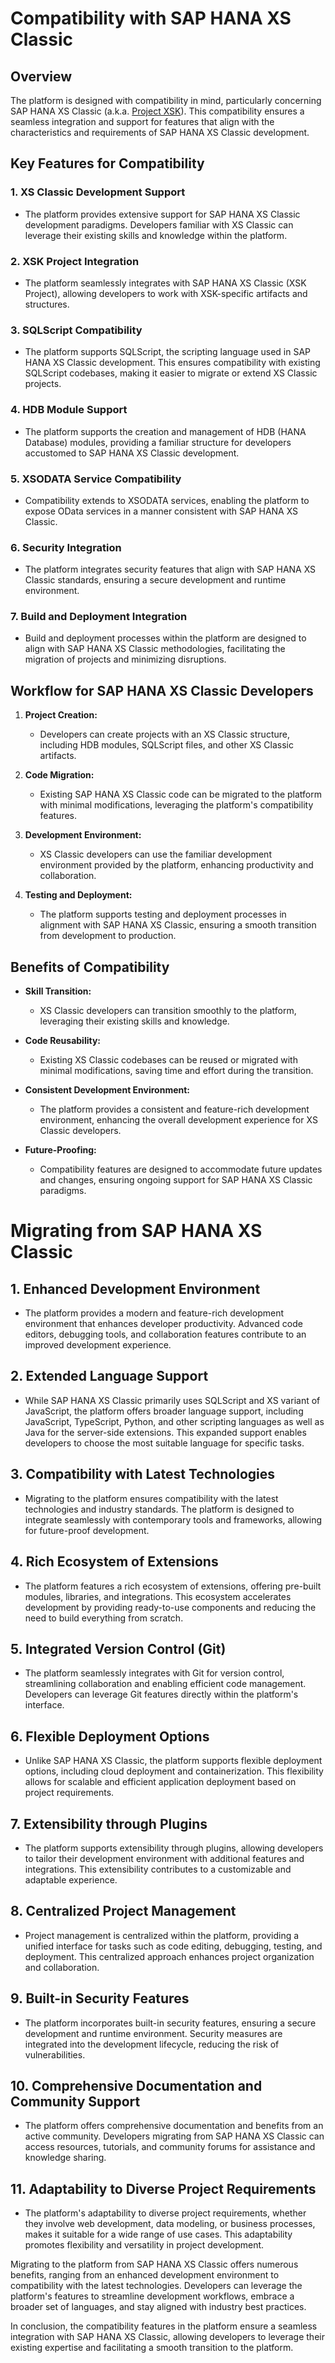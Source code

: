 # Compatibility with SAP HANA XS Classic

## Overview

The platform is designed with compatibility in mind, particularly concerning SAP HANA XS Classic (a.k.a. [Project XSK](https://xsk.io)). This compatibility ensures a seamless integration and support for features that align with the characteristics and requirements of SAP HANA XS Classic development.

## Key Features for Compatibility

### 1. **XS Classic Development Support**

   - The platform provides extensive support for SAP HANA XS Classic development paradigms. Developers familiar with XS Classic can leverage their existing skills and knowledge within the platform.

### 2. **XSK Project Integration**

   - The platform seamlessly integrates with SAP HANA XS Classic (XSK Project), allowing developers to work with XSK-specific artifacts and structures.

### 3. **SQLScript Compatibility**

   - The platform supports SQLScript, the scripting language used in SAP HANA XS Classic development. This ensures compatibility with existing SQLScript codebases, making it easier to migrate or extend XS Classic projects.

### 4. **HDB Module Support**

   - The platform supports the creation and management of HDB (HANA Database) modules, providing a familiar structure for developers accustomed to SAP HANA XS Classic development.

### 5. **XSODATA Service Compatibility**

   - Compatibility extends to XSODATA services, enabling the platform to expose OData services in a manner consistent with SAP HANA XS Classic.

### 6. **Security Integration**

   - The platform integrates security features that align with SAP HANA XS Classic standards, ensuring a secure development and runtime environment.

### 7. **Build and Deployment Integration**

   - Build and deployment processes within the platform are designed to align with SAP HANA XS Classic methodologies, facilitating the migration of projects and minimizing disruptions.

## Workflow for SAP HANA XS Classic Developers

1. **Project Creation:**
   - Developers can create projects with an XS Classic structure, including HDB modules, SQLScript files, and other XS Classic artifacts.

2. **Code Migration:**
   - Existing SAP HANA XS Classic code can be migrated to the platform with minimal modifications, leveraging the platform's compatibility features.

3. **Development Environment:**
   - XS Classic developers can use the familiar development environment provided by the platform, enhancing productivity and collaboration.

4. **Testing and Deployment:**
   - The platform supports testing and deployment processes in alignment with SAP HANA XS Classic, ensuring a smooth transition from development to production.

## Benefits of Compatibility

- **Skill Transition:**
  - XS Classic developers can transition smoothly to the platform, leveraging their existing skills and knowledge.

- **Code Reusability:**
  - Existing XS Classic codebases can be reused or migrated with minimal modifications, saving time and effort during the transition.

- **Consistent Development Environment:**
  - The platform provides a consistent and feature-rich development environment, enhancing the overall development experience for XS Classic developers.

- **Future-Proofing:**
  - Compatibility features are designed to accommodate future updates and changes, ensuring ongoing support for SAP HANA XS Classic paradigms.

# Migrating from SAP HANA XS Classic

## 1. **Enhanced Development Environment**

   - The platform provides a modern and feature-rich development environment that enhances developer productivity. Advanced code editors, debugging tools, and collaboration features contribute to an improved development experience.

## 2. **Extended Language Support**

   - While SAP HANA XS Classic primarily uses SQLScript and XS variant of JavaScript, the platform offers broader language support, including JavaScript, TypeScript, Python, and other scripting languages as well as Java for the server-side extensions. This expanded support enables developers to choose the most suitable language for specific tasks.

## 3. **Compatibility with Latest Technologies**

   - Migrating to the platform ensures compatibility with the latest technologies and industry standards. The platform is designed to integrate seamlessly with contemporary tools and frameworks, allowing for future-proof development.

## 4. **Rich Ecosystem of Extensions**

   - The platform features a rich ecosystem of extensions, offering pre-built modules, libraries, and integrations. This ecosystem accelerates development by providing ready-to-use components and reducing the need to build everything from scratch.

## 5. **Integrated Version Control (Git)**

   - The platform seamlessly integrates with Git for version control, streamlining collaboration and enabling efficient code management. Developers can leverage Git features directly within the platform's interface.

## 6. **Flexible Deployment Options**

   - Unlike SAP HANA XS Classic, the platform supports flexible deployment options, including cloud deployment and containerization. This flexibility allows for scalable and efficient application deployment based on project requirements.

## 7. **Extensibility through Plugins**

   - The platform supports extensibility through plugins, allowing developers to tailor their development environment with additional features and integrations. This extensibility contributes to a customizable and adaptable experience.

## 8. **Centralized Project Management**

   - Project management is centralized within the platform, providing a unified interface for tasks such as code editing, debugging, testing, and deployment. This centralized approach enhances project organization and collaboration.

## 9. **Built-in Security Features**

   - The platform incorporates built-in security features, ensuring a secure development and runtime environment. Security measures are integrated into the development lifecycle, reducing the risk of vulnerabilities.

## 10. **Comprehensive Documentation and Community Support**

   - The platform offers comprehensive documentation and benefits from an active community. Developers migrating from SAP HANA XS Classic can access resources, tutorials, and community forums for assistance and knowledge sharing.

## 11. **Adaptability to Diverse Project Requirements**

   - The platform's adaptability to diverse project requirements, whether they involve web development, data modeling, or business processes, makes it suitable for a wide range of use cases. This adaptability promotes flexibility and versatility in project development.

Migrating to the platform from SAP HANA XS Classic offers numerous benefits, ranging from an enhanced development environment to compatibility with the latest technologies. Developers can leverage the platform's features to streamline development workflows, embrace a broader set of languages, and stay aligned with industry best practices.

In conclusion, the compatibility features in the platform ensure a seamless integration with SAP HANA XS Classic, allowing developers to leverage their existing expertise and facilitating a smooth transition to the platform.
